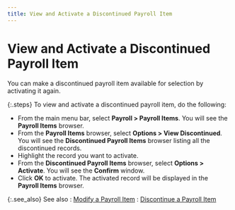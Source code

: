 ```yaml
---
title: View and Activate a Discontinued Payroll Item
---
```


# View and Activate a Discontinued Payroll Item


You can make a discontinued payroll item available for selection by  activating it again.


{:.steps}
To view and activate a discontinued payroll  item, do the following:

- From the main  menu bar, select **Payroll &gt; Payroll 
 Items**. You will see the **Payroll 
 Items** browser.
- From the **Payroll Items** browser, select **Options &gt; View Discontinued**. You  will see the **Discontinued Payroll Items**  browser listing all the discontinued records.
- Highlight the  record you want to activate.
- From the **Discontinued Payroll Items** browser,  select **Options &gt; Activate**.  You will see the **Confirm** window.
- Click **OK** to activate. The activated record  will be displayed in the **Payroll Items**  browser.



{:.see_also}
See also
: [Modify a Payroll  Item]({{site.prl_baseurl}}/setup/payroll-items/setting-up-payroll-items/modifying_payroll_items.html)
: [Discontinue  a Payroll Item]({{site.prl_baseurl}}/setup/payroll-items/setting-up-payroll-items/discontinuing_a_payroll_item.html)
